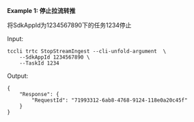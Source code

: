 **Example 1: 停止拉流转推**

将SdkAppId为1234567890下的任务1234停止

Input: 

```
tccli trtc StopStreamIngest --cli-unfold-argument  \
    --SdkAppId 1234567890 \
    --TaskId 1234
```

Output: 
```
{
    "Response": {
        "RequestId": "71993312-6ab8-4768-9124-118e0a20c45f"
    }
}
```

